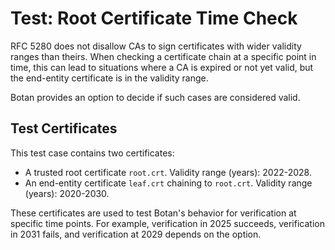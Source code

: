 # Test: Root Certificate Time Check
RFC 5280 does not disallow CAs to sign certificates with wider validity
ranges than theirs. When checking a certificate chain at a specific
point in time, this can lead to situations where a CA is expired or not
yet valid, but the end-entity certificate is in the validity range.

Botan provides an option to decide if such cases are considered valid.

## Test Certificates
This test case contains two certificates:
- A trusted root certificate `root.crt`. Validity range (years): 2022-2028.
- An end-entity certificate `leaf.crt` chaining to `root.crt`.
  Validity range (years): 2020-2030.

These certificates are used to test Botan's behavior for verification at
specific time points. For example, verification in 2025 succeeds,
verification in 2031 fails, and verification at 2029 depends on the option.